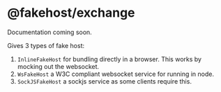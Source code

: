 # @fakehost/exchange

Documentation coming soon.

Gives 3 types of fake host:

1. `InlineFakeHost` for bundling directly in a browser. This works by mocking out the websocket.
2. `WsFakeHost` a W3C compliant websocket service for running in node.
3. `SockJSFakeHost` a sockjs service as some clients require this.

